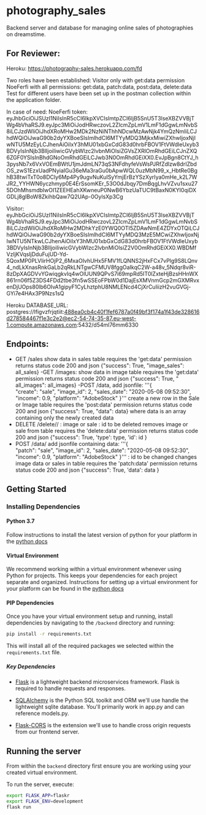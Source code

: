 # photography_sales
Backend server and database for managing online sales of photographies on dreamstime.
## For Reviewer:
Heroku: https://photography-sales.herokuapp.com/fd

Two roles have been established:
Visitor only with get:data permission
NoeFerfi with all permissions: get:data, patch:data, post:data, delete:data
Test for different users have been set up in the postman collection within the application folder.

In case of need:
NoeFerfi token:
eyJhbGciOiJSUzI1NiIsInR5cCI6IkpXVCIsImtpZCI6IjB5SnU5T3lseXBZVVBjTWg4bVhaRSJ9.eyJpc3MiOiJodHRwczovL2ZlcmZpLmV1LmF1dGgwLmNvbS8iLCJzdWIiOiJhdXRoMHw2MDk2NzNiNThhNDcwMzAwNjk4YmQzNmIiLCJhdWQiOiJwaG90b2dyYXBoeSIsImlhdCI6MTYyMDQ3MjkxMiwiZXhwIjoxNjIwNTU5MzEyLCJhenAiOiIxY3hMU01xbGxCdG83d0hrbFBOV1FtVWdIeUxyb3BDVyIsInNjb3BlIjoiIiwicGVybWlzc2lvbnMiOlsiZGVsZXRlOmRhdGEiLCJnZXQ6ZGF0YSIsInBhdGNoOmRhdGEiLCJwb3N0OmRhdGEiXX0.EvJpBgn8CtYJ_h3pysNb7x6VxVOEmBWtU1jmJdmLN73qS3NFdhyfeVsWsPJRfZdlzw8drIZbdOS_zwS1EzxUadPNyiaIGu36eMa3raGu0bApwWQL0uzMbN99_x_HbtRe0BghB38twiTxT0o8DCly6Mp4Py9ugvNuKuISyYmjErBzYSzXyrIya0mHe_k2L7WJR2_YYHWN6yczhmyp0E4ErSsomKEr_53O0dJbqy7DmBqgLhvVZvu1sxu275DOhMhsmdblwOI1ZEEHEahXKwneuP0NwB6YbzUaTUC9tBaxN0KYI0qiDXGDLj8glBoW8ZkihbQaw7Q2UAp-0OylsXp3Cg

Visitor:
eyJhbGciOiJSUzI1NiIsInR5cCI6IkpXVCIsImtpZCI6IjB5SnU5T3lseXBZVVBjTWg4bVhaRSJ9.eyJpc3MiOiJodHRwczovL2ZlcmZpLmV1LmF1dGgwLmNvbS8iLCJzdWIiOiJhdXRoMHw2MDhkYzE0YWQ0OTI5ZDAwNmE4ZDYxOTQiLCJhdWQiOiJwaG90b2dyYXBoeSIsImlhdCI6MTYyMDQ3MzE5MCwiZXhwIjoxNjIwNTU5NTkwLCJhenAiOiIxY3hMU01xbGxCdG83d0hrbFBOV1FtVWdIeUxyb3BDVyIsInNjb3BlIjoiIiwicGVybWlzc2lvbnMiOlsiZ2V0OmRhdGEiXX0.WBDMfVzIjKVqsIjDduFujUD-Yd-5QoxMP0PLVIirHOjP2_6MxaOIvhUHx5FMV1fLQNNS2jHxFCx7vPlg9S8LQnv4_ndLkXnasRnkGaLb2qRkLNTgwCFMUV8fggOaIkqC2W-a48v_5Ndqr8viR-8zDpXAGDVvYGwiqgkvIq4wOlUUN9QPvS7i69mpRd5IT0lZxteHjBzsHHnWX861rn06f5Z3DS4FDd2tbe3fn5wSSEoFPbW0d1DajEsXMVnmGcp2mGXMRvxenDjUOps80lb6OIvA1gipyF1CyLhztphU8NMLENcd4CjXrCuliizH2vuGVGj-GYi7e4HAx3P9Nzs1sQ

Heroku DATABASE_URL: postgres://lfigvzfrjqtiit:488ea0cb4c40f1fef6787a0f49bf3f174a1f43de328616d278584467f1e3c2e2@ec2-54-74-35-87.eu-west-1.compute.amazonaws.com:5432/d54ml76mm6330

## Endpoints:
- GET /sales 
show data in  sales table
requires the 'get:data' permission
returns status code 200 and json {"success": True, "image_sales": all_sales} 
-GET  /images:
show data in image table
requires the 'get:data' permission
returns status code 200 and json {"success": True, " all_images":  all_images} 
-POST /data, add jsonfile:
'''{   
    "create": "sale",
    "image_id": 2,
    "sales_date": "2020-05-08 09:52:30",
    "income": 0.9,
    "platform": "AdobeStock"
}'''
create a new row in the Sale or Image table
requires the 'post:data' permission
returns status code 200 and json {"success": True, "data": data} where data is an array containing only the newly created data
- DELETE /delete/<type>/<id>
<type>: image or sale
<id>: id to be deleted
removes image or sale from table
requires the 'delete:data' permission
returns status code 200 and json {"success": True, 'type': type, 'id': id } 
- POST /data/<id> 
add jsonfile containing data:
'''{   
    "patch": "sale",
    "image_id": 2,
    "sales_date": "2020-05-08 09:52:30",
    "income": 0.9,
    "platform": "AdobeStock"
}'''
<id>: id to be changed
changes image data or sales in table
requires the 'patch:data' permission
returns status code 200 and json {"success": True, 'data': data }

## Getting Started

### Installing Dependencies

#### Python 3.7

Follow instructions to install the latest version of python for your platform in the [python docs](https://docs.python.org/3/using/unix.html#getting-and-installing-the-latest-version-of-python)

#### Virtual Environment

We recommend working within a virtual environment whenever using Python for projects. This keeps your dependencies for each project separate and organized. Instructions for setting up a virtual environment for your platform can be found in the [python docs](https://packaging.python.org/guides/installing-using-pip-and-virtual-environments/)

#### PIP Dependencies

Once you have your virtual environment setup and running, install dependencies by navigating to the `/backend` directory and running:

```bash
pip install -r requirements.txt
```

This will install all of the required packages we selected within the `requirements.txt` file.

##### Key Dependencies

- [Flask](http://flask.pocoo.org/)  is a lightweight backend microservices framework. Flask is required to handle requests and responses.

- [SQLAlchemy](https://www.sqlalchemy.org/) is the Python SQL toolkit and ORM we'll use handle the lightweight sqlite database. You'll primarily work in app.py and can reference models.py. 

- [Flask-CORS](https://flask-cors.readthedocs.io/en/latest/#) is the extension we'll use to handle cross origin requests from our frontend server. 

## Running the server

From within the `backend` directory first ensure you are working using your created virtual environment.

To run the server, execute:

```bash
export FLASK_APP=flaskr
export FLASK_ENV=development
flask run
```